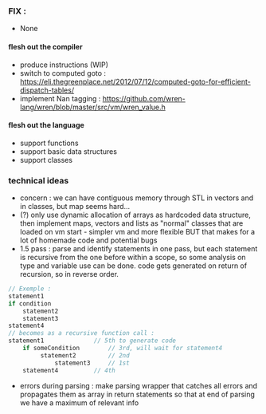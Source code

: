 ### FIX :
- None


#### flesh out the compiler
- produce instructions (WIP)
- switch to computed goto : https://eli.thegreenplace.net/2012/07/12/computed-goto-for-efficient-dispatch-tables/
- implement Nan tagging : https://github.com/wren-lang/wren/blob/master/src/vm/wren_value.h

#### flesh out the language
- support functions
- support basic data structures
- support classes

### technical ideas
- concern : we can have contiguous memory through STL in vectors and in classes, but map seems hard...
- (?) only use dynamic allocation of arrays as hardcoded data structure, then implement maps, vectors and lists as "normal" classes that are loaded  on vm start - simpler vm and more flexible BUT that makes for a lot of homemade code and potential bugs
- 1.5 pass : parse and identify statements in one pass,
but each statement is recursive from the one before within a scope,
so some analysis on type and variable use can be done.
code gets generated on return of recursion, so in reverse order.
``` dart
// Exemple :
statement1
if condition
	statement2
	statement3
statement4
// becomes as a recursive function call :
statement1 				// 5th to generate code
	if someCondition 		// 3rd, will wait for statement4
		 statement2 		// 2nd
			 statement3 	// 1st
	statement4 			// 4th
```
- errors during parsing : make parsing wrapper that catches all errors and propagates them as array in return statements so that at end of parsing we have a maximum of relevant info
